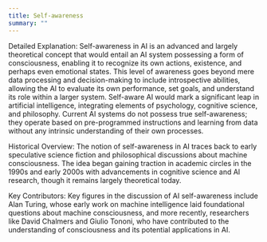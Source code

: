```yaml
---
title: Self-awareness
summary: ""
---
```

Detailed Explanation:
Self-awareness in AI is an advanced and largely theoretical concept that would entail an AI system possessing a form of consciousness, enabling it to recognize its own actions, existence, and perhaps even emotional states. This level of awareness goes beyond mere data processing and decision-making to include introspective abilities, allowing the AI to evaluate its own performance, set goals, and understand its role within a larger system. Self-aware AI would mark a significant leap in artificial intelligence, integrating elements of psychology, cognitive science, and philosophy. Current AI systems do not possess true self-awareness; they operate based on pre-programmed instructions and learning from data without any intrinsic understanding of their own processes.

Historical Overview:
The notion of self-awareness in AI traces back to early speculative science fiction and philosophical discussions about machine consciousness. The idea began gaining traction in academic circles in the 1990s and early 2000s with advancements in cognitive science and AI research, though it remains largely theoretical today.

Key Contributors:
Key figures in the discussion of AI self-awareness include Alan Turing, whose early work on machine intelligence laid foundational questions about machine consciousness, and more recently, researchers like David Chalmers and Giulio Tononi, who have contributed to the understanding of consciousness and its potential applications in AI.